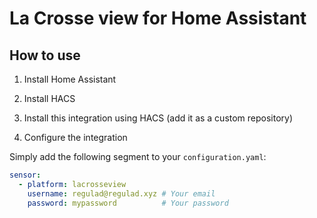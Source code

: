 # La Crosse view for Home Assistant

## How to use

1. Install Home Assistant

2. Install HACS

3. Install this integration using HACS (add it as a custom repository)

4. Configure the integration

Simply add the following segment to your `configuration.yaml`:

```yaml
sensor:
  - platform: lacrosseview
    username: regulad@regulad.xyz # Your email
    password: mypassword          # Your password
```
